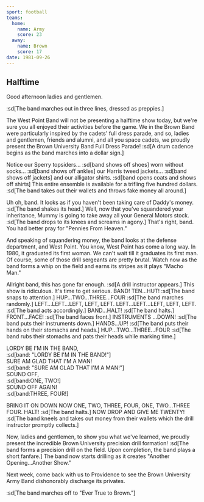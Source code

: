```yaml
---
sport: football
teams:
  home:
    name: Army
    score: 23
  away:
    name: Brown
    score: 17
date: 1981-09-26
---
```


## Halftime

Good afternoon ladies and gentlemen.

:sd[The band marches out in three lines, dressed as preppies.]

The West Point Band will not be presenting a halftime show today, but we're sure you all enjoyed their activities before the game. We in the Brown Band were particularly inspired by the cadets' full dress parade, and so, ladies and gentlemen, friends and alumni, and all you space cadets, we proudly present the Brown University Band Full Dress Parade! :sd[A drum cadence begins as the band marches into a dollar sign.]

Notice our Sperry topsiders... :sd[band shows off shoes] worn without socks... :sd[band shows off ankles] our Harris tweed jackets... :sd[band shows off jackets] and our alligator shirts. :sd[band opens coats and shows off shirts] This entire ensemble is available for a trifling five hundred dollars. :sd[The band takes out their wallets and throws fake money all around.]

Uh oh, band. It looks as if you haven't been taking care of Daddy's money. :sd[The band shakes its head.] Well, now that you've squandered your inheritance, Mummy is going to take away all your General Motors stock. :sd[The band drops to its knees and screams in agony.] That's right, band. You had better pray for "Pennies From Heaven."

And speaking of squandering money, the band looks at the defense department, and West Point. You know, West Point has come a long way. In 1980, it graduated its first woman. We can't wait till it graduates its first man. Of course, some of those drill sergeants are pretty brutal. Watch now as the band forms a whip on the field and earns its stripes as it plays "Macho Man."

Allright band, this has gone far enough. :sd[A drill instructor appears.] This show is ridiculous. It's time to get serious. BAND! TEN...HUT! :sd[The band snaps to attention.] HUP...TWO...THREE...FOUR :sd[The band marches randomly.] LEFT...LEFT...LEFT, LEFT, LEFT. LEFT...LEFT...LEFT, LEFT, LEFT. :sd[The band acts accordingly.] BAND...HALT! :sd[The band halts.] FRONT...FACE! :sd[The band faces front.] INSTRUMENTS ...DOWN! :sd[The band puts their instruments down.] HANDS...UP! :sd[The band puts their hands on their stomachs and heads.] HUP...TWO...THREE...FOUR :sd[The band rubs their stomachs and pats their heads while marking time.]

LORDY BE I'M IN THE BAND,\
:sd[band: "LORDY BE I'M IN THE BAND!"]\
 SURE AM GLAD THAT I'M A MAN!\
:sd[band: "SURE AM GLAD THAT I'M A MAN!"]\
 SOUND OFF,\
:sd[band\:ONE, TWO!]\
 SOUND OFF AGAIN! \
:sd[band\:THREE, FOUR!]

BRING IT ON DOWN NOW ONE, TWO, THREE, FOUR, ONE, TWO...THREE\
 FOUR. HALT! :sd[The band halts.] NOW DROP AND GIVE ME TWENTY! :sd[The band kneels and takes out money from their wallets which the drill instructor promptly collects.]

Now, ladies and gentlemen, to show you what we've learned, we proudly present the incredible Brown University precision drill formation! :sd[The band forms a precision drill on the field. Upon completion, the band plays a short fanfare.] The band now starts drilling as it creates "Another Opening...Another Show."

Next week, come back with us to Providence to see the Brown University Army Band dishonorably discharge its privates.

:sd[The band marches off to "Ever True to Brown."]

